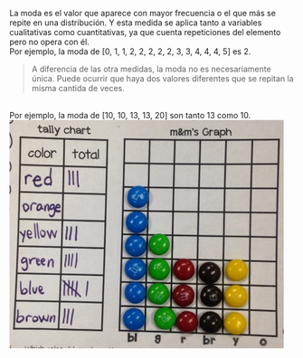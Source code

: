 La moda es el valor que aparece con mayor frecuencia o el que más se repite en una distribución. Y esta medida se aplica tanto a variables cualitativas como cuantitativas, ya que cuenta repeticiones del elemento pero no opera con él.<br>
Por ejemplo, la moda de [0, 1, 1, 2, 2, 2, 2, 2, 3, 3, 4, 4, 4, 5] es 2.

> A diferencia de las otra medidas, la moda no es necesariamente única. Puede ocurrir que haya dos valores diferentes que se repitan la misma cantida de veces.
<br>
Por ejemplo, la moda de [10, 10, 13, 13, 20] son tanto 13 como 10.

<br>
<img src="https://raw.githubusercontent.com/dh-mumuki/mumuki-guia-text-estadistica-1-estadistica-descriptiva/master/assets/moda_grafico_1541005041253.jpg" alt="moda_grafico_1541005041253.jpg" width="auto" height="auto">


